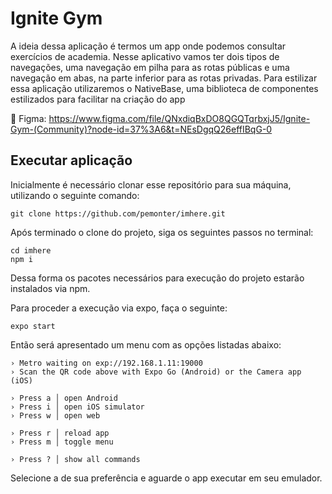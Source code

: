 # Ignite Gym

A ideia dessa aplicação é termos um app onde podemos consultar exercícios de academia. Nesse aplicativo vamos ter dois tipos de navegações, uma navegação em pilha para as rotas públicas e uma navegação em abas, na parte inferior para as rotas privadas. Para estilizar essa aplicação utilizaremos o NativeBase, uma biblioteca de componentes estilizados para facilitar na criação do app

📱 Figma: https://www.figma.com/file/QNxdiqBxDO8QGQTqrbxjJ5/Ignite-Gym-(Community)?node-id=37%3A6&t=NEsDgqQ26effIBqG-0

## Executar aplicação

Inicialmente é necessário clonar esse repositório para sua máquina, utilizando o seguinte comando: 

```
git clone https://github.com/pemonter/imhere.git
```

Após terminado o clone do projeto, siga os seguintes passos no terminal:
```
cd imhere
npm i
```

Dessa forma os pacotes necessários para execução do projeto estarão instalados via npm.

Para proceder a execução via expo, faça o seguinte:

``` 
expo start
```

Então será apresentado um menu com as opções listadas abaixo:
```
› Metro waiting on exp://192.168.1.11:19000
› Scan the QR code above with Expo Go (Android) or the Camera app (iOS)

› Press a │ open Android
› Press i │ open iOS simulator
› Press w │ open web

› Press r │ reload app
› Press m │ toggle menu

› Press ? │ show all commands
```

Selecione a de sua preferência e aguarde o app executar em seu emulador.